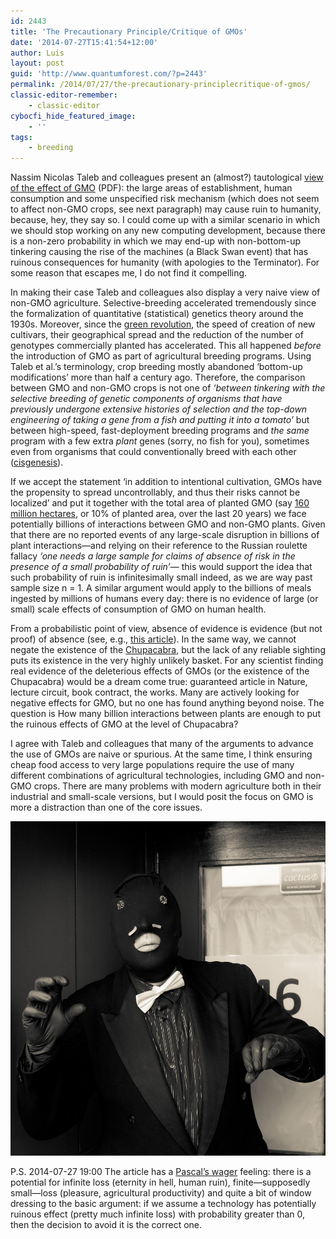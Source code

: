 ```yaml
---
id: 2443
title: 'The Precautionary Principle/Critique of GMOs'
date: '2014-07-27T15:41:54+12:00'
author: Luis
layout: post
guid: 'http://www.quantumforest.com/?p=2443'
permalink: /2014/07/27/the-precautionary-principlecritique-of-gmos/
classic-editor-remember:
    - classic-editor
cybocfi_hide_featured_image:
    - ''
tags:
    - breeding
---
```


Nassim Nicolas Taleb and colleagues present an (almost?) tautological [view of the effect of GMO](https://t.co/ppbqMn1I9P) (PDF): the large areas of establishment, human consumption and some unspecified risk mechanism (which does not seem to affect non-GMO crops, see next paragraph) may cause ruin to humanity, because, hey, they say so. I could come up with a similar scenario in which we should stop working on any new computing development, because there is a non-zero probability in which we may end-up with non-bottom-up tinkering causing the rise of the machines (a Black Swan event) that has ruinous consequences for humanity (with apologies to the Terminator). For some reason that escapes me, I do not find it compelling.

In making their case Taleb and colleagues also display a very naive view of non-GMO agriculture. Selective-breeding accelerated tremendously since the formalization of quantitative (statistical) genetics theory around the 1930s. Moreover, since the [green revolution](http://en.wikipedia.org/wiki/Green_Revolution), the speed of creation of new cultivars, their geographical spread and the reduction of the number of genotypes commercially planted has accelerated. This all happened *before* the introduction of GMO as part of agricultural breeding programs. Using Taleb et al.’s terminology, crop breeding mostly abandoned ‘bottom-up modifications’ more than half a century ago. Therefore, the comparison between GMO and non-GMO crops is not one of *‘between tinkering with the selective breeding of genetic components of organisms that have previously undergone extensive histories of selection and the top-down engineering of taking a gene from a fish and putting it into a tomato’* but between high-speed, fast-deployment breeding programs and *the same* program with a few extra *plant* genes (sorry, no fish for you), sometimes even from organisms that could conventionally breed with each other ([cisgenesis](http://en.wikipedia.org/wiki/Cisgenesis)).

If we accept the statement ‘in addition to intentional cultivation, GMOs have the propensity to spread uncontrollably, and thus their risks cannot be localized’ and put it together with the total area of planted GMO (say [160 million hectares](http://en.wikipedia.org/wiki/Genetically_modified_crops), or 10% of planted area, over the last 20 years) we face potentially billions of interactions between GMO and non-GMO plants. Given that there are no reported events of any large-scale disruption in billions of plant interactions—and relying on their reference to the Russian roulette fallacy *‘one needs a large sample for claims of absence of risk in the presence of a small probability of ruin’*— this would support the idea that such probability of ruin is infinitesimally small indeed, as we are way past sample size n = 1. A similar argument would apply to the billions of meals ingested by millions of humans every day: there is no evidence of large (or small) scale effects of consumption of GMO on human health.

From a probabilistic point of view, absence of evidence is evidence (but not proof) of absence (see, e.g., [this article](http://ojs.uwindsor.ca/ojs/leddy/index.php/informal_logic/article/download/2967/2516)). In the same way, we cannot negate the existence of the [Chupacabra](http://en.wikipedia.org/wiki/Chupacabra), but the lack of any reliable sighting puts its existence in the very highly unlikely basket. For any scientist finding real evidence of the deleterious effects of GMOs (or the existence of the Chupacabra) would be a dream come true: guaranteed article in Nature, lecture circuit, book contract, the works. Many are actively looking for negative effects for GMO, but no one has found anything beyond noise. The question is How many billion interactions between plants are enough to put the ruinous effects of GMO at the level of Chupacabra?

I agree with Taleb and colleagues that many of the arguments to advance the use of GMOs are naive or spurious. At the same time, I think ensuring cheap food access to very large populations require the use of many different combinations of agricultural technologies, including GMO and non-GMO crops. There are many problems with modern agriculture both in their industrial and small-scale versions, but I would posit the focus on GMO is more a distraction than one of the core issues.

![Transgenic eel, or not, Christchurch.](/assets/images/transgenic_eel.jpg)

P.S. 2014-07-27 19:00 The article has a [Pascal’s wager](http://en.wikipedia.org/wiki/Pascal%27s_Wager) feeling: there is a potential for infinite loss (eternity in hell, human ruin), finite—supposedly small—loss (pleasure, agricultural productivity) and quite a bit of window dressing to the basic argument: if we assume a technology has potentially ruinous effect (pretty much infinite loss) with probability greater than 0, then the decision to avoid it is the correct one.